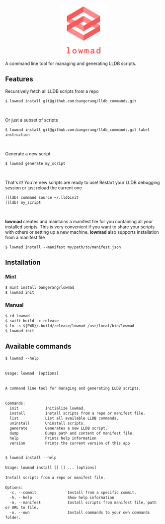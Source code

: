 <p align="center">
  <img width="30%" src="logo_transparent.png">
</p>
A command line tool for managing and generating LLDB scripts.
<h2>Features</h2>
<p>Recursively fetch all LLDB scripts from a repo</p>
<pre><code>$ lowmad install git@github.com:bangerang/lldb_commands.git</code></pre>
<br>
<p>Or just a subset of scripts</p>
<pre><code>$ lowmad install git@github.com:bangerang/lldb_commands.git label instruction</code></pre>
<br>
<p>Generate a new script</p>
<pre><code>$ lowmad generate my_script</code></pre>
<br>
<p>That's it! You´re new scripts are ready to use! Restart your LLDB debugging session or just reload the current one</p>
<pre>
<code>(lldb) command source ~/.lldbinit</code>
<code>(lldb) my_script</code>
</pre>
<br>
<p><b>lowmad</b> creates and maintains a manifest file for you containing all your installed scripts. This is very convenient if you want to share your scripts with others or setting up a new machine. <b>lowmad</b> also supports installation from a manifest file</p>
<pre><code>$ lowmad install --manifest my/path/to/manifest.json</code></pre>
<h2>Installation</h2>
<h3><a href="https://github.com/yonaskolb/mint">Mint</a></h3>
<pre>
<code>$ mint install bangerang/lowmad</code>
<code>$ lowmad init</code>
</pre>
<h3>Manual</h3>
<pre>
<code>$ cd lowmad</code>
<code>$ swift build -c release</code>
<code>$ ln -s ${PWD}/.build/release/lowmad /usr/local/bin/lowmad</code>
<code>$ lowmad init</code>
</pre>
<h2>Available commands</h2>
<pre><code>$ lowmad --help       
<br>
Usage: lowmad <command> [options]
<br>
A command line tool for managing and generating LLDB scripts.
<br>
Commands:
  init            Initialize lowmad.
  install         Install scripts from a repo or manifest file.
  list            List all available LLDB commands.
  uninstall       Uninstall scripts.
  generate        Generates a new LLDB script.
  dump            Dumps path and content of manifest file.
  help            Prints help information
  version         Prints the current version of this app
  </code></pre>
  
<pre><code>$ lowmad install --help                                                                                             

Usage: lowmad install [<gitURL>] [<subset>] ... [options]

Install scripts from a repo or manifest file.

Options:
  -c, --commit              Install from a specific commit.
  -h, --help                Show help information
  -m, --manifest            Install scripts from manifest file, path or URL to file.
  -o, --own                 Install commands to your own commands folder.

</code></pre>
